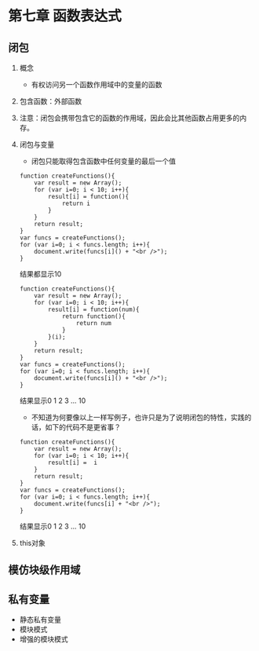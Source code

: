 # 第七章 函数表达式

## 闭包

1. 概念
    * 有权访问另一个函数作用域中的变量的函数
    
2. 包含函数：外部函数
3. 注意：闭包会携带包含它的函数的作用域，因此会比其他函数占用更多的内存。
4. 闭包与变量
    * 闭包只能取得包含函数中任何变量的最后一个值
    ```
    function createFunctions(){
        var result = new Array();
        for (var i=0; i < 10; i++){
            result[i] = function(){
                return i
            }
        }
        return result;
    }
    var funcs = createFunctions();
    for (var i=0; i < funcs.length; i++){
        document.write(funcs[i]() + "<br />");
    }
    ```
    结果都显示10
    ```
    function createFunctions(){
        var result = new Array();
        for (var i=0; i < 10; i++){
            result[i] = function(num){
                return function(){
                    return num
                }
            }(i);
        }
        return result;
    }
    var funcs = createFunctions();
    for (var i=0; i < funcs.length; i++){
        document.write(funcs[i]() + "<br />");
    }
    ```
    结果显示0 1 2 3 ... 10
    * 不知道为何要像以上一样写例子，也许只是为了说明闭包的特性，实践的话，如下的代码不是更省事？
    ```
    function createFunctions(){
        var result = new Array();
        for (var i=0; i < 10; i++){
            result[i] =  i
        }
        return result;
    }
    var funcs = createFunctions();
    for (var i=0; i < funcs.length; i++){
        document.write(funcs[i] + "<br />");
    }
    ```
    结果显示0 1 2 3 ... 10
5. this对象

## 模仿块级作用域

## 私有变量
* 静态私有变量
* 模块模式
* 增强的模块模式